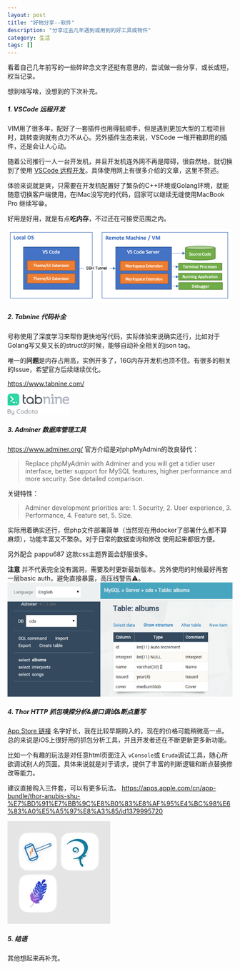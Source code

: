 ```yaml
---
layout: post
title: "好物分享--软件" 
description: "分享过去几年遇到或用到的好工具或物件"
category: 生活
tags: []
---
```


看着自己几年前写的一些碎碎念文字还挺有意思的，尝试做一些分享，或长或短，权当记录。

想到啥写啥，没想到的下次补充。


##### 1. VSCode 远程开发
VIM用了很多年，配好了一套插件也用得挺顺手，但是遇到更加大型的工程项目时，跳转查询就有点力不从心。另外插件生态来说，VSCode 一堆开箱即用的插件，还是会让人心动。

随着公司推行一人一台开发机，并且开发机连外网不再是障碍，很自然地，就切换到了使用 [VSCode 远程开发](https://code.visualstudio.com/docs/remote/ssh)。具体使用网上有很多介绍的文章，这里不赘述。

体验来说就是爽，只需要在开发机配置好了繁杂的C++环境或Golang环境，就能随意切换客户端使用，在iMac没写完的代码，回家可以继续无缝使用MacBook Pro 继续写😁。

好用是好用，就是有点**吃内存**，不过还在可接受范围之内。

![picture 2](/assets/pic/blog/399406f2be070d38efb3c9de33bdf1de848749632a3f0ae3662201632744baa4.png)  


##### 2. Tabnine 代码补全
号称使用了深度学习来帮你更快地写代码，实际体验来说确实还行，比如对于Golang写又臭又长的struct的时候，能够自动补全相关的json tag。

唯一的**问题**是内存占用高，实例开多了，16G内存开发机也顶不住。有很多的相关的Issue，希望官方后续继续优化。

https://www.tabnine.com/

![picture 3](/assets/pic/blog/197e33a6f0c13fbc0d0ea6cf0ad1406ca4b6009a586aa5e399947e78bf74bbe9.png)  

##### 3. Adminer 数据库管理工具
https://www.adminer.org/
官方介绍是对phpMyAdmin的改良替代：
>Replace phpMyAdmin with Adminer and you will get a tidier user interface, better support for MySQL features, higher performance and more security. See detailed comparison.

关键特性：
>Adminer development priorities are: 1. Security, 2. User experience, 3. Performance, 4. Feature set, 5. Size.

实际用着确实还行，但php文件部署简单（当然现在用docker了部署什么都不算麻烦），功能丰富又不繁杂。对于日常的数据查询和修改 使用起来都很方便。

另外配合 pappu687 这款css主题界面会舒服很多。

**注意** 并不代表完全没有漏洞，需要及时更新最新版本。另外使用的时候最好再套一层basic auth，避免直接暴露，高压线警告⚠️。
![picture 4](/assets/pic/blog/0aafa69e292e4aaf8668dbbdb0fcdd1839bc8545ab009daed444dd610eabc3c8.png)  

##### 4. Thor HTTP 抓包嗅探分析&接口调试&断点重写
[App Store 链接](https://apps.apple.com/cn/app/thor-http-%E6%8A%93%E5%8C%85%E5%97%85%E6%8E%A2%E5%88%86%E6%9E%90-%E6%8E%A5%E5%8F%A3%E8%B0%83%E8%AF%95-%E6%96%AD%E7%82%B9%E9%87%8D%E5%86%99/id1210562295)
名字好长，我在比较早期购入的，现在的价格可能稍微高一点。总的来说是iOS上很好用的抓包分析工具，并且开发者还在不断更新更多新功能。

比如一个有趣的玩法是对任意html页面注入 `vConsole`或 `Eruda`调试工具，随心所欲调试别人的页面。具体来说就是对于请求，提供了丰富的判断逻辑和断点替换修改等能力。

建议直接购入三件套，可以有更多玩法。
https://apps.apple.com/cn/app-bundle/thor-anubis-shu-%E7%BD%91%E7%BB%9C%E8%B0%83%E8%AF%95%E4%BC%98%E6%83%A0%E5%A5%97%E8%A3%85/id1379995720
 
![picture 6](/assets/pic/blog/4019b66d8f4cc06536f635b2989921dee9317237c014305634218dc7a6ddd8c1.png)  

##### 5. 结语
其他想起来再补充。

